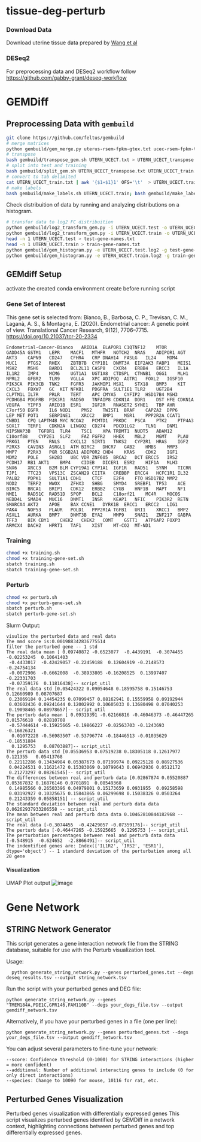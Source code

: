 # tissue-deg-perturb
### Download Data
Download uterine tissue data prepared by [Wang et al](https://figshare.com/articles/dataset/Data_record_1/5330539)

### DESeq2
For preprocessing data and DESeq2 workflow follow https://github.com/gabby-grant/deseq-workflow

# GEMDiff 
## Preprocessing Data with `gembuild` 
```bash
git clone https://github.com/feltus/gembuild
# merge matrices
python gembuild/gem_merge.py uterus-rsem-fpkm-gtex.txt ucec-rsem-fpkm-tcga-t.txt UTERN_UCECT.txt
# transpose
bash gembuild/transpose_gem.sh UTERN_UCECT.txt > UTERN_UCECT_transpose.txt
# split into test and training
bash gembuild/split_gem.sh UTERN_UCECT_transpose.txt UTERN_UCECT_train.txt UTERN_UCECT_test.txt
# convert to tab delimited
cat UTERN_UCECT_train.txt | awk '{$1=$1}1' OFS='\t'  > UTERN_UCECT.train; cat UTERN_UCECT_test.txt | awk '{$1=$1}1' OFS='\t'  > UTERN_UCECT.test
# make labels
bash gembuild/make_labels.sh UTERN_UCECT.train; bash gembuild/make_labels.sh UTERN_UCECT.test
```
Check distribuition of data by running and analyzing distributions on a histogram.
```bash
# transfor data to log2 FC distribuition
python gembuild/log2_transform_gem.py -i UTERN_UCECT.test -o UTERN_UCECT.test.log2
python gembuild/log2_transform_gem.py -i UTERN_UCECT.train -o UTERN_UCECT.train.log2
head -n 1 UTERN_UCECT.test > test-gene-names.txt
head -n 1 UTERN_UCECT.train > train-gene-names.txt
python gembuild/gem_histogram.py -e UTERN_UCECT.test.log2 -g test-gene-names.txt -o test-output-histogram.png -l
python gembuild/gem_histogram.py -e UTERN_UCECT.train.log2 -g train-gene-names.txt -o train-output-histogram.png -l
```
## GEMdiff Setup

 activate the created conda environment create before running script
 
### Gene Set of Interest
This gene set is selected from: 
Bianco, B., Barbosa, C. P., Trevisan, C. M., Laganà, A. S., & Montagna, E. (2020). Endometrial cancer: A genetic point of view. Translational Cancer Research, 9(12), 7706–7715. https://doi.org/10.21037/tcr-20-2334

```
Endometrial-Cancer-Bianco	ARID1A	ELAPOR1	C1QTNF12	MTOR	GADD45A	GSTM1	LEPR	MACF1	MTHFR	NOTCH2	NRAS	ADIPOR1	AGT	AKT3	CAPN9	CD247	CFHR4	CRP	DNAH14	FASLG	IL24	MDM4	MUC1	PTGS2	RHEX	ZBTB7B	CYP1B1	DNMT3A	EIF2AK3	FABP1	MEIS1	MSH2	MSH6	BARD1	BCL2L11	CASP8	CXCR4	ERBB4	ERCC3	IL1A	IL1R2	IMP4	MCM6	UGT1A1	UGT1A8	CTDSPL	CTNNB1	OGG1	MLH1	NPRL2	GFBR2	TLR9	VGLL4	XPC	ADIPOQ	AGTR1	FOXL2	IGSF10	PIK3CA	PIK3CB	TNK2	FGFR3	JAKMIP1	MSX1	STX18	BMP3	KIT	CXCL3	FBXW7	GC	KIT	NFKB1	PDGFRA	SULT1E1	TLR2	UGT2B4	CLPTM1L	IL7R	PRLR	TERT	APC	CMYA5	CYFIP2	HSD17B4	MSH3	PCDHGB4	PDGFRB	PIK3R1	RAD50	TNFAIP8	CDKN1A	DDR1	DST	HFE	CDKN1A	VEGFA	YIPF3	ARID1B	ESR1	IGF2R	RNASET2	SYNE1	TBP	AHR	C7orf50	EGFR	IL6	NOD1	PMS2	TWIST1	BRAF	CAPZA2	DPP6	LEP	MET	POT1	SERPINE1	XRCC2	BMP1	MSR1	PPP2R2A	CCAT1	CNBD1	CPQ	LAPTM4B	MYC	NCOA2	PCMTD1	PRKDC	PSCA	PTK2	PTP4A3	SOX17	TERF1	CDKN2A	LINGO2	CD274	PDCD1LG2	TLN1	DNM1	NIPSNAP3B	TGFBR1	TLR4	TSC1	XPA	TRDMT1	NUDT5	ADAM12	C10orf88	CYP2E1	SLF2	FAZ	FGFR2	HHEX	MBL2	MGMT	PLAU	PRKG1	PTEN	RNLS	CXCL12	SIRT1	TNKS2	CYP2R1	HRAS	IGF2	P2RX3	CAVIN3	ASRGL1	ATM	BIRC2	DHCR7	GAB2	HMBS	MMP3	MMP7	P2RX3	PGR	SCGB2A1	ADIPOR2	CHD4	KRAS	CDK2	IGF1	MDM2	POLE	SH2B3	UBC	VDR	ZNF605	BRCA2	DCT	ERCC5	IRS2	PCDH17	RB1	AKT1	BMP4	CIDEB	DICER1	ESR2	HIF1A	MLH3	SNX6	XRCC3	B2M	BLM	CYP19A1	CYP1A1	IGF1R	RAD51	SYNM	TICRR	TJP1	TTC23	VPS13C	ZSCAN29	CIITA	CREBBP	ERCC4	HCFC1R1	IL32	PALB2	PDPK1	SULT1A1	CDH1	CTCF	E2F4	FTO	HSD17B2	MMP2	NOD2	TERF2	WWOX	ZFHX3	SHBG	SMYD4	SREBF1	TP53	ACE	BIRC5	BRCA1	BRIP1	CDK12	ERBB2	CYGB	HNF1B	MAPT	NF1	NME1	RAD51C	RAD51D	SPOP	BCL2	C18orf21	MC4R	MOCOS	NEDD4L	SMAD4	MUC16	DNMT1	INSR	KEAP1	NFIC	PIK3R2	RETN	SMARCA4	AKT2	APOE	BAX	CCNE1	DYRK1B	ERCC1	ERCC2	LIG1	PAK4	NOP53	PLAUR	POLD1	PPP2R1A	TGFB1	URI1	XRCC1	BMP2	ASXL1	AURKA	BMP7	DNMT3B	EYA2	MMP9	SNAI1	ZNF217	GABPA	TFF3	BIK	CBY1	CHEK2	CHEK2	COMT	GSTT1	ATP6AP2	FOXP3	ARMCX4	DACH2	HPRT1	TAF1	XIST	MT-CO2	MT-ND1
```

### Training

```bash
chmod +x training.sh
chmod +x training-gene-set.sh
sbatch training.sh
sbatch training-gene-set.sh
```

### Perturb 
```bash
chmod +x perturb.sh
chmod +x perturb-gene-set.sh
sbatch perturb.sh
sbatch perturb-gene-set.sh
```
Slurm Output:
```
visulize the perturbed data and real data
The mmd score is:0.001988342836775514
filter the perturbed gene -- 1 std
The real data mean [ 0.09740872 -0.6523077  -0.4439191  -0.3074455  -0.02253245  0.10641403
 -0.4433017  -0.42429057 -0.22459188  0.12604919 -0.2148573  -0.24754134
 -0.0072906  -0.6662008  -0.38933805 -0.16208525  0.13997407 -0.22331703
 -0.07359176  0.11816438]-- script_util
The real data std [0.05424322 0.09054648 0.18595758 0.15146753 0.12660989 0.08707687
 0.23069184 0.14454235 0.07099457 0.08162941 0.15559958 0.09192944
 0.03602436 0.09241644 0.12002992 0.10605033 0.13680498 0.07040253
 0.19098465 0.08978657]-- script_util
The perturb data mean [ 0.09319391 -0.62166816 -0.46046373 -0.46447265  0.01576618  0.02810708
 -0.57444614 -0.15925665 -0.19866227 -0.02563703 -0.1243693  -0.16826321
  0.01072228 -0.56983507 -0.53796774 -0.18446513 -0.01035629 -0.18531884
  0.1295753   0.08703887]-- script_util
The perturb data std [0.05536953 0.07519238 0.18305118 0.12617977 0.121355   0.05413768
 0.22112286 0.13434984 0.05387673 0.07199974 0.09225128 0.08927536
 0.04224531 0.11621472 0.15383069 0.10799643 0.06942936 0.0512172
 0.21273297 0.08261545]-- script_util
The differences between real and perturb data [0.02867874 0.05520887 0.05367832 0.16876146 0.0701891  0.08549368
 0.14985566 0.26503396 0.04979801 0.15173659 0.0931955  0.09258598
 0.03192927 0.10325675 0.15843865 0.06299698 0.15038326 0.0503264
 0.21243359 0.05858151] -- script_util
The standard deviation between real and perturb data data 0.06262937933206558 -- script_util
The mean between real and perturb data data 0.10462810844182968 -- script_util
The real data [-0.3074455  -0.42429057 -0.07359176]-- script_util
The perturb data [-0.46447265 -0.15925665  0.1295753 ]-- script_util
The perturbation percentages between real and perturb data data [-0.548915  -0.624652  -2.8866491]-- script_util
The indentified genes are: Index(['IL1R2', 'IRS2', 'ESR1'], dtype='object') -- 1 standard deviation of the perturbation among all 20 gene
```
#### Visualization
UMAP Plot output
![image](https://github.com/user-attachments/assets/0f4ccd8c-57b4-4e22-9a6f-a56c7f52e360)


# Gene Network 

## STRING Network Generator 

This script generates a gene interaction network file from the STRING database,
suitable for use with the Perturb visualization tool.

Usage:
```
  python generate_string_network.py --genes perturbed_genes.txt --degs deseq_results.tsv --output string_network.tsv
```
Run the script with your perturbed genes and DEG file:
```
python generate_string_network.py --genes "TMEM184A,PDE1C,GPR146,FAM110B" --degs your_degs_file.tsv --output gemdiff_network.tsv
```
Alternatively, if you have your perturbed genes in a file (one per line):
```
python generate_string_network.py --genes perturbed_genes.txt --degs your_degs_file.tsv --output gemdiff_network.tsv
```
You can adjust several parameters to fine-tune your network:
```
--score: Confidence threshold (0-1000) for STRING interactions (higher = more confident)
--additional: Number of additional interacting genes to include (0 for only direct interactions)
--species: Change to 10090 for mouse, 10116 for rat, etc.
```
## Perturbed Genes Visualization
Perturbed genes visualization with differentially expressed genes
This script visualizes perturbed genes identified by GEMDiff in a network context,
highlighting connections between perturbed genes and top differentially expressed genes.

